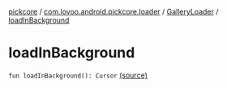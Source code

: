 [pickcore](../../index.md) / [com.lovoo.android.pickcore.loader](../index.md) / [GalleryLoader](index.md) / [loadInBackground](./load-in-background.md)

# loadInBackground

`fun loadInBackground(): Cursor` [(source)](https://github.com/lovoo/android-pickpic/blob/master/pickcore/src/main/kotlin/com/lovoo/android/pickcore/loader/GalleryLoader.kt#L38)